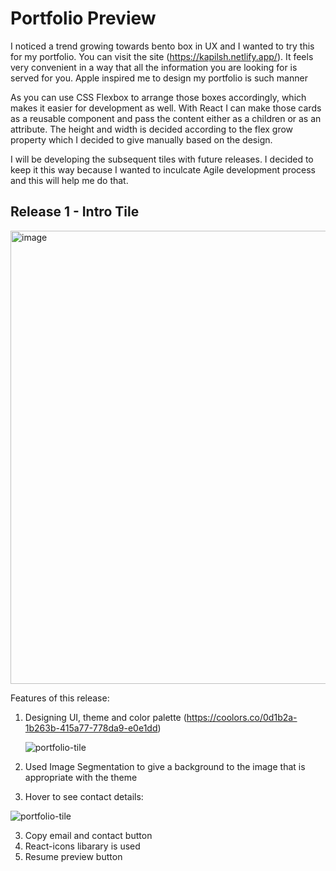 # Portfolio Preview

I noticed a trend growing towards bento box in UX and I wanted to try this for my portfolio. You can visit the site (https://kapilsh.netlify.app/). It feels very convenient in a way that all the information you are looking for is served for you. Apple inspired me to design my portfolio is such manner

As you can use CSS Flexbox to arrange those boxes accordingly, which makes it easier for development as well. With React I can make those cards as a reusable component and pass the content either as a children or as an attribute. The height and width is decided according to the flex grow property which I decided to give manually based on the design.

I will be developing the subsequent tiles with future releases. I decided to keep it this way because I wanted to inculcate Agile development process and this will help me do that. 

## Release 1 - Intro Tile

<img width="725" alt="image" src="https://github.com/user-attachments/assets/c52ee0fe-998d-42ce-8a4a-59604af03e78">

Features of this release:
1) Designing UI, theme and color palette (https://coolors.co/0d1b2a-1b263b-415a77-778da9-e0e1dd)

   ![portfolio-tile](https://github.com/user-attachments/assets/83b08722-8cc5-424e-b249-bf48b766d751)
   
2) Used Image Segmentation to give a background to the image that is appropriate with the theme
3) Hover to see contact details:

![portfolio-tile](https://github.com/user-attachments/assets/1ef93df4-d6d5-4f5e-b165-45de476d56db)

3) Copy email and contact button
4) React-icons libarary is used
5) Resume preview button
